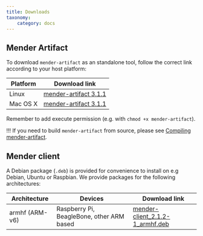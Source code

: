 ```yaml
---
title: Downloads
taxonomy:
    category: docs
---
```


## Mender Artifact

To download `mender-artifact` as an standalone tool, follow the correct link
according to your host platform:

<!--AUTOVERSION: "mender-artifact %"/mender-artifact -->
| Platform | Download link                                                |
|----------|--------------------------------------------------------------|
| Linux    | [mender-artifact 3.1.1][x.x.x_mender-artifact-linux]     |
| Mac OS X | [mender-artifact 3.1.1][x.x.x_mender-artifact-darwin] |

Remember to add execute permission (e.g. with `chmod +x mender-artifact`).

!!! If you need to build `mender-artifact` from source, please see [Compiling mender-artifact](../artifacts/modifying-a-mender-artifact#compiling-mender-artifact).

<!--AUTOVERSION: "mender-artifact/%/"/mender-artifact -->
[x.x.x_mender-artifact-linux]: https://d1b0l86ne08fsf.cloudfront.net/mender-artifact/3.1.1/linux/mender-artifact
<!--AUTOVERSION: "mender-artifact/%/"/mender-artifact -->
[x.x.x_mender-artifact-darwin]: https://d1b0l86ne08fsf.cloudfront.net/mender-artifact/3.1.1/darwin/mender-artifact


## Mender client

A Debian package (`.deb`) is provided for convenience to install on e.g Debian, Ubuntu or Raspbian. We provide packages for the following architectures:

<!--AUTOVERSION: "mender-client_%-1"/mender -->
| Architecture   | Devices                                   | Download link                                                       |
|----------------|-------------------------------------------|---------------------------------------------------------------------|
| armhf (ARM-v6) | Raspberry Pi, BeagleBone, other ARM based | [mender-client_2.1.2-1_armhf.deb][mender-client_x.x.x-1_armhf.deb] |

<!--AUTOVERSION: "cloudfront.net/%/"/mender "mender-client_%-1_armhf.deb"/mender -->
[mender-client_x.x.x-1_armhf.deb]: https://d1b0l86ne08fsf.cloudfront.net/2.1.2/dist-packages/debian/armhf/mender-client_2.1.2-1_armhf.deb
